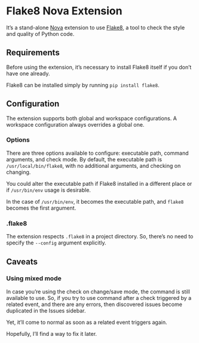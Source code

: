 # Flake8 Nova Extension

It’s a stand-alone [Nova](https://nova.app) extension to use
[Flake8](https://gitlab.com/pycqa/flake8), a tool to check the style and quality
of Python code.

## Requirements

Before using the extension, it’s necessary to install Flake8 itself if you don’t
have one already.

Flake8 can be installed simply by running `pip install flake8`.

## Configuration

The extension supports both global and workspace configurations.
A workspace configuration always overrides a global one.

### Options

There are three options available to configure: executable path, command arguments,
and check mode. By default, the executable path is `/usr/local/bin/flake8`, with
no additional arguments, and checking on changing.

You could alter the executable path if Flake8 installed in a different place
or if `/usr/bin/env` usage is desirable.

In the case of `/usr/bin/env`, it becomes the executable path, and `flake8` becomes
the first argument.

### .flake8

The extension respects `.flake8` in a project directory. So, there’s no need to
specify the `--config` argument explicitly.

## Caveats

### Using mixed mode

In case you’re using the check on change/save mode, the command is still available
to use. So, if you try to use command after a check triggered by a related event, and
there are any errors, then discovered issues become duplicated in the Issues sidebar.

Yet, it’ll come to normal as soon as a related event triggers again.

Hopefully, I’ll find a way to fix it later.
